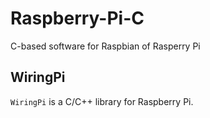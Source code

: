 # Raspberry-Pi-C

C-based software for Raspbian of Rasperry Pi

## WiringPi

``WiringPi`` is a C/C++ library for Raspberry Pi.
